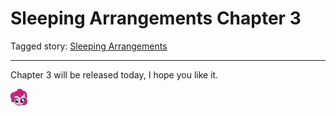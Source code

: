 # Sleeping Arrangements Chapter 3

Tagged story: [Sleeping Arrangements](https://www.fimfiction.net/story/453503/sleeping-arrangements)

***

Chapter 3 will be released today, I hope you like it.

![:pinkiesmile:](../../../emotes/pinkiesmile.png)
